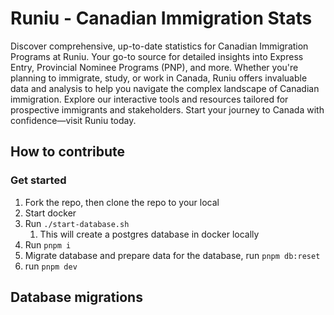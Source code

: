 # Runiu - Canadian Immigration Stats

Discover comprehensive, up-to-date statistics for Canadian Immigration Programs at Runiu. Your go-to source for detailed insights into Express Entry, Provincial Nominee Programs (PNP), and more. Whether you're planning to immigrate, study, or work in Canada, Runiu offers invaluable data and analysis to help you navigate the complex landscape of Canadian immigration. Explore our interactive tools and resources tailored for prospective immigrants and stakeholders. Start your journey to Canada with confidence—visit Runiu today.

## How to contribute

### Get started

1. Fork the repo, then clone the repo to your local
2. Start docker
3. Run `./start-database.sh`
   1. This will create a postgres database in docker locally
4. Run `pnpm i`
5. Migrate database and prepare data for the database, run `pnpm db:reset`
6. run `pnpm dev`

## Database migrations
